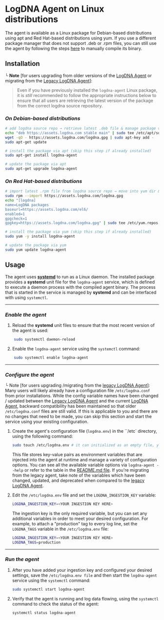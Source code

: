 # LogDNA Agent on Linux distributions

The agent is available as a Linux package for Debian-based distributions
using apt and Red Hat-based distributions using yum. If you use a
different package manager that does not support .deb or .rpm files, you
can still use the agent by following the steps
[here](https://github.com/logdna/logdna-agent-v2/blob/eb06d4f3f7c1033b494f1f0439957f96533f9225/docs/README.md#building-agent-binary-on-linux)
to manually compile its binary.

## Installation
└ **Note** [for users upgrading from older versions of the [LogDNA Agent](https://github.com/logdna/logdna-agent-v2) or migrating from the [Legacy LogDNA Agent](https://github.com/logdna/logdna-agent)]:
> Even if you have previously installed the `logdna-agent` Linux package, it is _still_ recommended to follow the appropriate instructions below to ensure that all users are retrieving the latest version of the package from the correct logdna source repository.


### _On Debian-based distributions_
```bash
# add logdna source repo → retrieve latest .deb file & manage package via apt
echo "deb https://assets.logdna.com stable main" | sudo tee /etc/apt/sources.list.d/logdna.list
wget -qO - https://assets.logdna.com/logdna.gpg | sudo apt-key add -
sudo apt-get update

# install the package via apt (skip this step if already installed)
sudo apt-get install logdna-agent

# update the package via apt
sudo apt-get upgrade logdna-agent
```

### _On Red Hat-based distributions_
```bash
# import latest .rpm file from logdna source repo → move into yum dir & manage package via yum
sudo rpm --import https://assets.logdna.com/logdna.gpg
echo "[logdna]
name=LogDNA packages
baseurl=https://assets.logdna.com/el6/
enabled=1
gpgcheck=1
gpgkey=https://assets.logdna.com/logdna.gpg" | sudo tee /etc/yum.repos.d/logdna.repo

# install the package via yum (skip this step if already installed)
sudo yum -y install logdna-agent

# update the package via yum
sudo yum update logdna-agent
```

## Usage

The agent uses [**systemd**](https://systemd.io/) to run as a Linux daemon. The installed package provides a **systemd** unit file for the `logdna-agent` service, which is defined to execute a daemon process with the compiled agent binary. The process that is started in the service is managed by **systemd** and can be interfaced with using `systemctl`.

---
### _Enable the agent_

1.  Reload the **systemd** unit files to ensure that the most recent version of the agent is used:
```bash
    sudo systemctl daemon-reload
```

2.  Enable the `logdna-agent` service using the `systemctl` command:
```bash
    sudo systemctl enable logdna-agent
```
---
### _Configure the agent_

└ Note \[for users upgrading /migrating from the [legacy LogDNA
Agent](https://github.com/logdna/logdna-agent)\]: Many users will likely
already have a configuration file `/etc/logdna.conf` from prior
installations. While the config variable names have been changed /
updated between the [Legacy LogDNA
Agent](https://github.com/logdna/logdna-agent) and the current [LogDNA
Agent](https://github.com/logdna/logdna-agent-v2), backward
compatibility has been maintained so that older `/etc/logdna.conf` files
are still valid. If this is applicable to you and there are no changes
that need to be made, you can skip this section and start the service
using your existing configuration.

1.  Create the agent's configuration file (`logdna.env`) in the ``/etc` directory, using the following command:

    ```bash
    sudo touch /etc/logdna.env # it can initialized as an empty file, you will be adding to it in the steps below
    ```
    This file stores key-value pairs as environment variables that
    are injected into the agent at runtime and manage a variety of
    configuration options. You can see all the available variable
    options via `logdna-agent --help` or refer to the table in the
    [README.md file](https://github.com/logdna/logdna-agent-v2/blob/eb06d4f3f7c1033b494f1f0439957f96533f9225/docs/README.md#options).
    If you're migrating from the legacy agent, take note of the
    variables which have been changed, updated, and deprecated when
    compared to the [legacy LogDNA
    Agent](https://github.com/logdna/logdna-agent).

2.  Edit the `/etc/logdna.env` file and set the `LOGDNA_INGESTION_KEY` variable:
    ```bash
    LOGDNA_INGESTION_KEY=<YOUR INGESTION KEY HERE>
    ```

    The ingestion key is the only required variable, but you can set
    any additional variables in order to meet your desired
    configuration. For example, to attach a "production" tag to
    every log line, set the `LOGDNA_TAGS` variable in the
    `/etc/logdna.env` file:

    ```bash
    LOGDNA_INGESTION_KEY=<YOUR INGESTION KEY HERE>
    LOGDNA_TAGS=production
    ```
---
### _Run the agent_

1.  After you have added your ingestion key and configured your desired
    settings, save the `/etc/logdna.env file` and then start the
    `logdna-agent` service using the `systemctl` command:

    ```bash
    sudo systemctl start logdna-agent
    ```

2.  Verify that the agent is running and log data flowing, using the
    `systemctl` command to check the status of the agent:
    ```bash
    systemctl status logdna-agent
    ```
